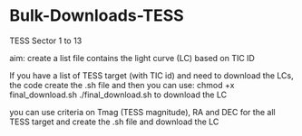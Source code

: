 # Bulk-Downloads-TESS

TESS Sector 1 to 13

aim: create a list file contains the light curve (LC) based on TIC ID

If you have a list of TESS target (with TIC id) and need to download the LCs, the code create the .sh file and then you can use: chmod +x final_download.sh ./final_download.sh to download the LC

you can use criteria on Tmag (TESS magnitude), RA and DEC for the all TESS target and create the .sh file and download the LC

